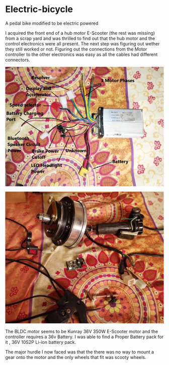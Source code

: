 # Electric-bicycle
A pedal bike modified to be electric powered

I acquired the front end of a hub motor E-Scooter (the rest was missing) from a scrap yard and was thrilled to find out that the hub motor and the control electronics were all present.
The next step was figuring out wether they still worked or not.
Figuring out the connections from the Motor controller to the other electronics was easy as all the cables had different connectors.

![alt text](https://github.com/Holo1123/Electric-bicycle/blob/main/Motor_Controller_labled.png?raw=true)

![alt text](https://github.com/Holo1123/Electric-bicycle/blob/main/Electronics1.png?raw=true)

The BLDC motor seems to be Kunray 36V 350W E-Scooter motor and the controller requires a 36v Battery.
I was able to find a Proper Battery pack for it , 36V 10S2P Li-ion battery pack.

The major hurdle I now faced was that the there was no way to mount a gear onto the motor and the only wheels that fit was scooty wheels.



